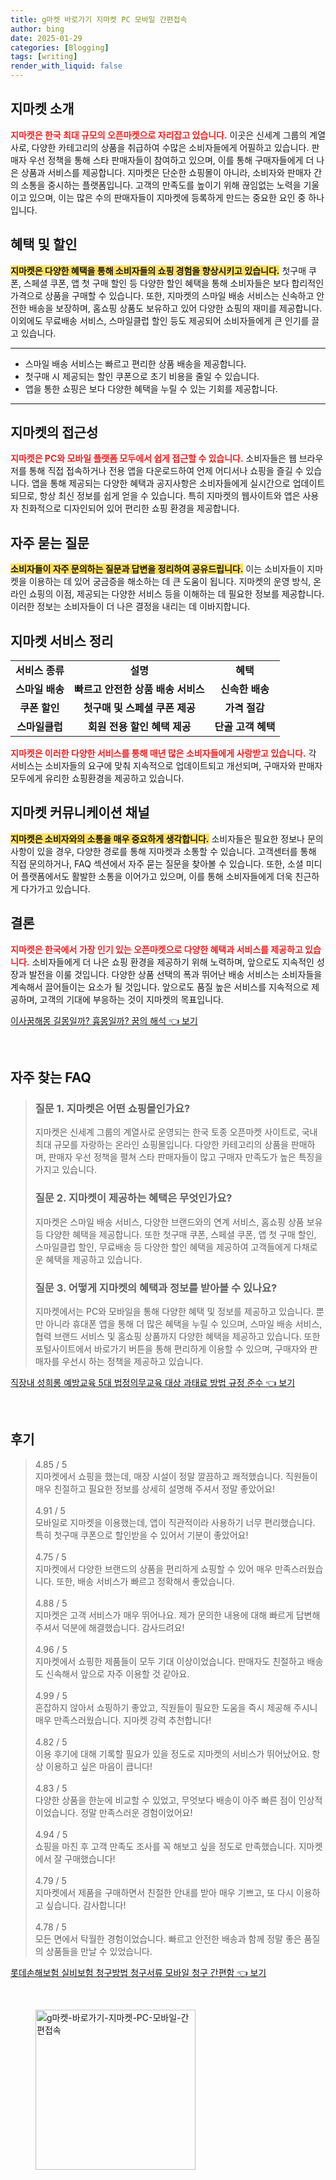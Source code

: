 ```yaml
---
title: g마켓 바로가기 지마켓 PC 모바일 간편접속
author: bing
date: 2025-01-29
categories: [Blogging]
tags: [writing]
render_with_liquid: false
---
```



<h2 id='지마켓_소개'>지마켓 소개</h2>

<p><b><span style="color: #ee2323;">지마켓은 한국 최대 규모의 오픈마켓으로 자리잡고 있습니다.</span></b> 이곳은 신세계 그룹의 계열사로, 다양한 카테고리의 상품을 취급하여 수많은 소비자들에게 어필하고 있습니다. 판매자 우선 정책을 통해 스타 판매자들이 참여하고 있으며, 이를 통해 구매자들에게 더 나은 상품과 서비스를 제공합니다. 지마켓은 단순한 쇼핑몰이 아니라, 소비자와 판매자 간의 소통을 중시하는 플랫폼입니다. 고객의 만족도를 높이기 위해 끊임없는 노력을 기울이고 있으며, 이는 많은 수의 판매자들이 지마켓에 등록하게 만드는 중요한 요인 중 하나입니다.</p>

<h2 id='혜택_및_할인'>혜택 및 할인</h2>

<p><b><span style="background-color: #ffe066;">지마켓은 다양한 혜택을 통해 소비자들의 쇼핑 경험을 향상시키고 있습니다.</span></b> 첫구매 쿠폰, 스페셜 쿠폰, 앱 첫 구매 할인 등 다양한 할인 혜택을 통해 소비자들은 보다 합리적인 가격으로 상품을 구매할 수 있습니다. 또한, 지마켓의 스마일 배송 서비스는 신속하고 안전한 배송을 보장하며, 홈쇼핑 상품도 보유하고 있어 다양한 쇼핑의 재미를 제공합니다. 이외에도 무료배송 서비스, 스마일클럽 할인 등도 제공되어 소비자들에게 큰 인기를 끌고 있습니다.</p>

<hr />

<ul>
    <li>스마일 배송 서비스는 빠르고 편리한 상품 배송을 제공합니다.</li>
    <li>첫구매 시 제공되는 할인 쿠폰으로 초기 비용을 줄일 수 있습니다.</li>
    <li>앱을 통한 쇼핑은 보다 다양한 혜택을 누릴 수 있는 기회를 제공합니다.</li>
</ul>

<hr />

<h2 id='지마켓의_접근성'>지마켓의 접근성</h2>

<p><b><span style="color: #ee2323;">지마켓은 PC와 모바일 플랫폼 모두에서 쉽게 접근할 수 있습니다.</span></b> 소비자들은 웹 브라우저를 통해 직접 접속하거나 전용 앱을 다운로드하여 언제 어디서나 쇼핑을 즐길 수 있습니다. 앱을 통해 제공되는 다양한 혜택과 공지사항은 소비자들에게 실시간으로 업데이트되므로, 항상 최신 정보를 쉽게 얻을 수 있습니다. 특히 지마켓의 웹사이트와 앱은 사용자 친화적으로 디자인되어 있어 편리한 쇼핑 환경을 제공합니다.</p>

<h2 id='자주_묻는_질문'>자주 묻는 질문</h2>

<p><b><span style="background-color: #ffe066;">소비자들이 자주 문의하는 질문과 답변을 정리하여 공유드립니다.</span></b> 이는 소비자들이 지마켓을 이용하는 데 있어 궁금증을 해소하는 데 큰 도움이 됩니다. 지마켓의 운영 방식, 온라인 쇼핑의 이점, 제공되는 다양한 서비스 등을 이해하는 데 필요한 정보를 제공합니다. 이러한 정보는 소비자들이 더 나은 결정을 내리는 데 이바지합니다.</p>

<h2 id='지마켓_서비스_정리'>지마켓 서비스 정리</h2>

<table>
    <tr>
        <td style="text-align: center; height: 17px;"><b>서비스 종류</b></td>
        <td style="text-align: center; height: 17px;"><b>설명</b></td>
        <td style="text-align: center; height: 17px;"><b>혜택</b></td>
    </tr>
    <tr>
        <td style="text-align: center; height: 17px;"><b>스마일 배송</b></td>
        <td style="text-align: center; height: 17px;"><b>빠르고 안전한 상품 배송 서비스</b></td>
        <td style="text-align: center; height: 17px;"><b>신속한 배송</b></td>
    </tr>
    <tr>
        <td style="text-align: center; height: 17px;"><b>쿠폰 할인</b></td>
        <td style="text-align: center; height: 17px;"><b>첫구매 및 스페셜 쿠폰 제공</b></td>
        <td style="text-align: center; height: 17px;"><b>가격 절감</b></td>
    </tr>
    <tr>
        <td style="text-align: center; height: 17px;"><b>스마일클럽</b></td>
        <td style="text-align: center; height: 17px;"><b>회원 전용 할인 혜택 제공</b></td>
        <td style="text-align: center; height: 17px;"><b>단골 고객 혜택</b></td>
    </tr>
</table>

<p><b><span style="color: #ee2323;">지마켓은 이러한 다양한 서비스를 통해 매년 많은 소비자들에게 사랑받고 있습니다.</span></b> 각 서비스는 소비자들의 요구에 맞춰 지속적으로 업데이트되고 개선되며, 구매자와 판매자 모두에게 유리한 쇼핑환경을 제공하고 있습니다.</p>

<h2 id='지마켓_커뮤니케이션_채널'>지마켓 커뮤니케이션 채널</h2>

<p><b><span style="background-color: #ffe066;">지마켓은 소비자와의 소통을 매우 중요하게 생각합니다.</span></b> 소비자들은 필요한 정보나 문의 사항이 있을 경우, 다양한 경로를 통해 지마켓과 소통할 수 있습니다. 고객센터를 통해 직접 문의하거나, FAQ 섹션에서 자주 묻는 질문을 찾아볼 수 있습니다. 또한, 소셜 미디어 플랫폼에서도 활발한 소통을 이어가고 있으며, 이를 통해 소비자들에게 더욱 친근하게 다가가고 있습니다.</p>

<h2 id='결론'>결론</h2>

<p><b><span style="color: #ee2323;">지마켓은 한국에서 가장 인기 있는 오픈마켓으로 다양한 혜택과 서비스를 제공하고 있습니다.</span></b> 소비자들에게 더 나은 쇼핑 환경을 제공하기 위해 노력하며, 앞으로도 지속적인 성장과 발전을 이룰 것입니다. 다양한 상품 선택의 폭과 뛰어난 배송 서비스는 소비자들을 계속해서 끌어들이는 요소가 될 것입니다. 앞으로도 품질 높은 서비스를 지속적으로 제공하며, 고객의 기대에 부응하는 것이 지마켓의 목표입니다.</p>


<p><a class="click-button" title="이사꿈해몽 길몽일까? 흉몽일까? 꿈의 해석" href="https://adkhouse.github.io/posts/%EC%9D%B4%EC%82%AC%EA%BF%88%ED%95%B4%EB%AA%BD-%EA%B8%B8%EB%AA%BD%EC%9D%BC%EA%B9%8C-%ED%9D%89%EB%AA%BD%EC%9D%BC%EA%B9%8C-%EA%BF%88%EC%9D%98-%ED%95%B4%EC%84%9D/" rel="dofollow">이사꿈해몽 길몽일까? 흉몽일까? 꿈의 해석 👈 보기</a></p><br>
<h2 id='자주_찾는_FAQ'>자주 찾는 FAQ</h2>
<div itemscope="" itemtype="https://schema.org/FAQPage"> 
<blockquote> 
<div itemscope="" itemprop="mainEntity" itemtype="https://schema.org/Question"> 
<h3 itemprop="name">질문 1. 지마켓은 어떤 쇼핑몰인가요?</h3> 
<div itemscope="" itemprop="acceptedAnswer" itemtype="https://schema.org/Answer"> 
<span itemprop="text"> 
<p>지마켓은 신세계 그룹의 계열사로 운영되는 한국 토종 오픈마켓 사이트로, 국내 최대 규모를 자랑하는 온라인 쇼핑몰입니다. 다양한 카테고리의 상품을 판매하며, 판매자 우선 정책을 펼쳐 스타 판매자들이 많고 구매자 만족도가 높은 특징을 가지고 있습니다.</p> 
</span> 
</div> 
</div> 

<div itemscope="" itemprop="mainEntity" itemtype="https://schema.org/Question"> 
<h3 itemprop="name">질문 2. 지마켓이 제공하는 혜택은 무엇인가요?</h3> 
<div itemscope="" itemprop="acceptedAnswer" itemtype="https://schema.org/Answer"> 
<span itemprop="text"> 
<p>지마켓은 스마일 배송 서비스, 다양한 브랜드와의 연계 서비스, 홈쇼핑 상품 보유 등 다양한 혜택을 제공합니다. 또한 첫구매 쿠폰, 스페셜 쿠폰, 앱 첫 구매 할인, 스마일클럽 할인, 무료배송 등 다양한 할인 혜택을 제공하여 고객들에게 다채로운 혜택을 제공하고 있습니다.</p> 
</span> 
</div> 
</div> 

<div itemscope="" itemprop="mainEntity" itemtype="https://schema.org/Question"> 
<h3 itemprop="name">질문 3. 어떻게 지마켓의 혜택과 정보를 받아볼 수 있나요?</h3> 
<div itemscope="" itemprop="acceptedAnswer" itemtype="https://schema.org/Answer"> 
<span itemprop="text"> 
<p>지마켓에서는 PC와 모바일을 통해 다양한 혜택 및 정보를 제공하고 있습니다. 뿐만 아니라 휴대폰 앱을 통해 더 많은 혜택을 누릴 수 있으며, 스마일 배송 서비스, 협력 브랜드 서비스 및 홈쇼핑 상품까지 다양한 혜택을 제공하고 있습니다. 또한 포털사이트에서 바로가기 버튼을 통해 편리하게 이용할 수 있으며, 구매자와 판매자를 우선시 하는 정책을 제공하고 있습니다.</p> 
</span> 
</div> 
</div> 
</blockquote> 
</div>
<p><a class="click-button" title="직장내 성희롱 예방교육 5대 법정의무교육 대상 과태료 방법 규정 준수" href="https://adkhouse.github.io/posts/%EC%A7%81%EC%9E%A5%EB%82%B4-%EC%84%B1%ED%9D%AC%EB%A1%B1-%EC%98%88%EB%B0%A9%EA%B5%90%EC%9C%A1-5%EB%8C%80-%EB%B2%95%EC%A0%95%EC%9D%98%EB%AC%B4%EA%B5%90%EC%9C%A1-%EB%8C%80%EC%83%81-%EA%B3%BC%ED%83%9C%EB%A3%8C-%EB%B0%A9%EB%B2%95-%EA%B7%9C%EC%A0%95-%EC%A4%80%EC%88%98/" rel="dofollow">직장내 성희롱 예방교육 5대 법정의무교육 대상 과태료 방법 규정 준수 👈 보기</a></p><br>
<h2 id='후기'>후기</h2>
<div itemscope itemtype="https://schema.org/Product">
  <blockquote>
  <div itemprop="review" itemscope itemtype="https://schema.org/Review">
      <div itemprop="reviewRating" itemscope itemtype="https://schema.org/Rating"> <span itemprop="ratingValue">4.85</span> / <span itemprop="bestRating">5</span> </div>
      <span itemprop="reviewBody">지마켓에서 쇼핑을 했는데, 매장 시설이 정말 깔끔하고 쾌적했습니다. 직원들이 매우 친절하고 필요한 정보를 상세히 설명해 주셔서 정말 좋았어요!</span>
  </div>
  <br>
  <div itemprop="review" itemscope itemtype="https://schema.org/Review">
      <div itemprop="reviewRating" itemscope itemtype="https://schema.org/Rating"> <span itemprop="ratingValue">4.91</span> / <span itemprop="bestRating">5</span> </div>
      <span itemprop="reviewBody">모바일로 지마켓을 이용했는데, 앱이 직관적이라 사용하기 너무 편리했습니다. 특히 첫구매 쿠폰으로 할인받을 수 있어서 기분이 좋았어요!</span>
  </div>
  <br>
  <div itemprop="review" itemscope itemtype="https://schema.org/Review">
      <div itemprop="reviewRating" itemscope itemtype="https://schema.org/Rating"> <span itemprop="ratingValue">4.75</span> / <span itemprop="bestRating">5</span> </div>
      <span itemprop="reviewBody">지마켓에서 다양한 브랜드의 상품을 편리하게 쇼핑할 수 있어 매우 만족스러웠습니다. 또한, 배송 서비스가 빠르고 정확해서 좋았습니다.</span>
  </div>
  <br>
  <div itemprop="review" itemscope itemtype="https://schema.org/Review">
      <div itemprop="reviewRating" itemscope itemtype="https://schema.org/Rating"> <span itemprop="ratingValue">4.88</span> / <span itemprop="bestRating">5</span> </div>
      <span itemprop="reviewBody">지마켓은 고객 서비스가 매우 뛰어나요. 제가 문의한 내용에 대해 빠르게 답변해주셔서 덕분에 해결했습니다. 감사드려요!</span>
  </div>
  <br>
  <div itemprop="review" itemscope itemtype="https://schema.org/Review">
      <div itemprop="reviewRating" itemscope itemtype="https://schema.org/Rating"> <span itemprop="ratingValue">4.96</span> / <span itemprop="bestRating">5</span> </div>
      <span itemprop="reviewBody">지마켓에서 쇼핑한 제품들이 모두 기대 이상이었습니다. 판매자도 친절하고 배송도 신속해서 앞으로 자주 이용할 것 같아요.</span>
  </div>
  <br>
  <div itemprop="review" itemscope itemtype="https://schema.org/Review">
      <div itemprop="reviewRating" itemscope itemtype="https://schema.org/Rating"> <span itemprop="ratingValue">4.99</span> / <span itemprop="bestRating">5</span> </div>
      <span itemprop="reviewBody">혼잡하지 않아서 쇼핑하기 좋았고, 직원들이 필요한 도움을 즉시 제공해 주시니 매우 만족스러웠습니다. 지마켓 강력 추천합니다!</span>
  </div>
  <br>
  <div itemprop="review" itemscope itemtype="https://schema.org/Review">
      <div itemprop="reviewRating" itemscope itemtype="https://schema.org/Rating"> <span itemprop="ratingValue">4.82</span> / <span itemprop="bestRating">5</span> </div>
      <span itemprop="reviewBody">이용 후기에 대해 기록할 필요가 있을 정도로 지마켓의 서비스가 뛰어났어요. 항상 이용하고 싶은 마음이 큽니다!</span>
  </div>
  <br>
  <div itemprop="review" itemscope itemtype="https://schema.org/Review">
      <div itemprop="reviewRating" itemscope itemtype="https://schema.org/Rating"> <span itemprop="ratingValue">4.83</span> / <span itemprop="bestRating">5</span> </div>
      <span itemprop="reviewBody">다양한 상품을 한눈에 비교할 수 있었고, 무엇보다 배송이 아주 빠른 점이 인상적이었습니다. 정말 만족스러운 경험이었어요!</span>
  </div>
  <br>
  <div itemprop="review" itemscope itemtype="https://schema.org/Review">
      <div itemprop="reviewRating" itemscope itemtype="https://schema.org/Rating"> <span itemprop="ratingValue">4.94</span> / <span itemprop="bestRating">5</span> </div>
      <span itemprop="reviewBody">쇼핑을 마친 후 고객 만족도 조사를 꼭 해보고 싶을 정도로 만족했습니다. 지마켓에서 잘 구매했습니다!</span>
  </div>
  <br>
  <div itemprop="review" itemscope itemtype="https://schema.org/Review">
      <div itemprop="reviewRating" itemscope itemtype="https://schema.org/Rating"> <span itemprop="ratingValue">4.79</span> / <span itemprop="bestRating">5</span> </div>
      <span itemprop="reviewBody">지마켓에서 제품을 구매하면서 친절한 안내를 받아 매우 기쁘고, 또 다시 이용하고 싶습니다. 감사합니다!</span>
  </div>
  <br>
  <div itemprop="review" itemscope itemtype="https://schema.org/Review">
      <div itemprop="reviewRating" itemscope itemtype="https://schema.org/Rating"> <span itemprop="ratingValue">4.78</span> / <span itemprop="bestRating">5</span> </div>
      <span itemprop="reviewBody">모든 면에서 탁월한 경험이었습니다. 빠르고 안전한 배송과 함께 정말 좋은 품질의 상품들을 만날 수 있었습니다.</span>
  </div>
  </blockquote>
</div>
<p><a class="click-button" title="롯데손해보험 실비보험 청구방법 청구서류 모바일 청구 간편함" href="https://adkhouse.github.io/posts/%EB%A1%AF%EB%8D%B0%EC%86%90%ED%95%B4%EB%B3%B4%ED%97%98-%EC%8B%A4%EB%B9%84%EB%B3%B4%ED%97%98-%EC%B2%AD%EA%B5%AC%EB%B0%A9%EB%B2%95-%EC%B2%AD%EA%B5%AC%EC%84%9C%EB%A5%98-%EB%AA%A8%EB%B0%94%EC%9D%BC-%EC%B2%AD%EA%B5%AC-%EA%B0%84%ED%8E%B8%ED%95%A8/" rel="dofollow">롯데손해보험 실비보험 청구방법 청구서류 모바일 청구 간편함 👈 보기</a></p><br>
<figure class="image"><img src="https://adkhouse.github.io/assets/img/thumbnail/g마켓-바로가기-지마켓-PC-모바일-간편접속.webp" alt="g마켓-바로가기-지마켓-PC-모바일-간편접속" width="256" height="256"></figure>